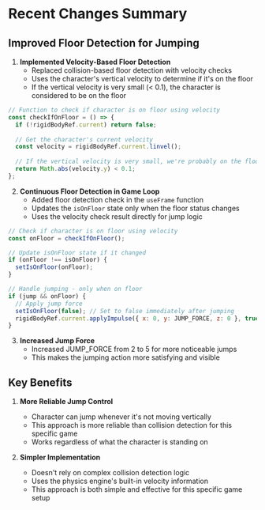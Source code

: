 # Recent Changes Summary

## Improved Floor Detection for Jumping

1. **Implemented Velocity-Based Floor Detection**
   - Replaced collision-based floor detection with velocity checks
   - Uses the character's vertical velocity to determine if it's on the floor
   - If the vertical velocity is very small (< 0.1), the character is considered to be on the floor

```jsx
// Function to check if character is on floor using velocity
const checkIfOnFloor = () => {
  if (!rigidBodyRef.current) return false;
  
  // Get the character's current velocity
  const velocity = rigidBodyRef.current.linvel();
  
  // If the vertical velocity is very small, we're probably on the floor
  return Math.abs(velocity.y) < 0.1;
};
```

2. **Continuous Floor Detection in Game Loop**
   - Added floor detection check in the `useFrame` function
   - Updates the `isOnFloor` state only when the floor status changes
   - Uses the velocity check result directly for jump logic

```jsx
// Check if character is on floor using velocity
const onFloor = checkIfOnFloor();

// Update isOnFloor state if it changed
if (onFloor !== isOnFloor) {
  setIsOnFloor(onFloor);
}

// Handle jumping - only when on floor
if (jump && onFloor) {
  // Apply jump force
  setIsOnFloor(false); // Set to false immediately after jumping
  rigidBodyRef.current.applyImpulse({ x: 0, y: JUMP_FORCE, z: 0 }, true);
}
```

3. **Increased Jump Force**
   - Increased JUMP_FORCE from 2 to 5 for more noticeable jumps
   - This makes the jumping action more satisfying and visible

## Key Benefits

1. **More Reliable Jump Control**
   - Character can jump whenever it's not moving vertically
   - This approach is more reliable than collision detection for this specific game
   - Works regardless of what the character is standing on

2. **Simpler Implementation**
   - Doesn't rely on complex collision detection logic
   - Uses the physics engine's built-in velocity information
   - This approach is both simple and effective for this specific game setup
